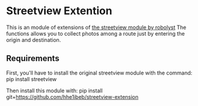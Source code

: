 # Streetview Extention

This is an module of extensions of [the streetview module by robolyst](https://github.com/robolyst/streetview/tree/v0.0.2)
The functions allows you to collect photos among a route just by entering the origin and destination.

## Requirements

First, you'll have to install the original streetview module with the command:
    pip install streetview

Then install this module with:
    pip install git+https://github.com/hhe1ibeb/streetview-extension

##